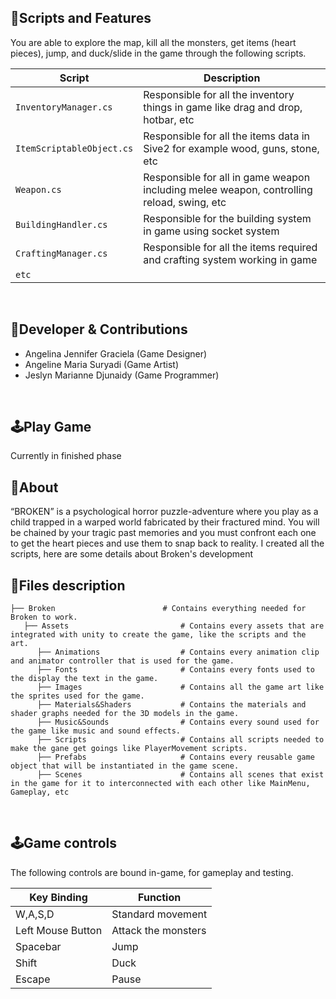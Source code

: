 <!-- <table>
  <tr>
    <td align="left" width="50%">
      <img width="100%" alt="gif1" src="https://github.com/user-attachments/assets/a01eef8e-4281-4a45-ba5e-da38af4e47fb">
    </td>
    <td align="right" width="50%">
      <img width="100%" alt="gif2" src="https://github.com/user-attachments/assets/043480aa-02ab-44d8-bcd9-1589c8b40121">
    </td>
  </tr>
</table>

<p align="center">
  <img width="100%" alt="gif3" src="https://github.com/user-attachments/assets/2882e5c3-3b05-4ca6-8a0e-6f1ca2bb0c76">
</p> -->

##  📜Scripts and Features

You are able to explore the map, kill all the monsters, get items (heart pieces), jump, and duck/slide in the game through the following scripts.

|  Script       | Description                                                  |
| ------------------- | ------------------------------------------------------------ |
| `InventoryManager.cs` | Responsible for all the inventory things in game like drag and drop, hotbar, etc |
| `ItemScriptableObject.cs` | Responsible for all the items data in Sive2 for example wood, guns, stone, etc |
| `Weapon.cs`  | Responsible for all in game weapon including melee weapon, controlling reload, swing, etc |
| `BuildingHandler.cs`  | Responsible for the building system in game using socket system |
| `CraftingManager.cs`  | Responsible for all the items required and crafting system working in game|
| `etc`  | |

<br>

## 👤Developer & Contributions
- Angelina Jennifer Graciela (Game Designer)
- Angeline Maria Suryadi (Game Artist)
- Jeslyn Marianne Djunaidy (Game Programmer)
<br>

## 🕹️Play Game
Currently in finished phase
<br>

## 🔴About
“BROKEN” is a psychological horror puzzle-adventure where you play as a child trapped in a warped world fabricated by their fractured mind. You will be chained by your tragic past memories and you must confront each one to get the heart pieces and use them to snap back to reality. I created all the scripts, here are some details about Broken's development
<br>

## 📂Files description

```
├── Broken                        # Contains everything needed for Broken to work.
   ├── Assets                         # Contains every assets that are integrated with unity to create the game, like the scripts and the art.
      ├── Animations                  # Contains every animation clip and animator controller that is used for the game.
      ├── Fonts                       # Contains every fonts used to the display the text in the game.
      ├── Images                      # Contains all the game art like the sprites used for the game.
      ├── Materials&Shaders           # Contains the materials and shader graphs needed for the 3D models in the game.
      ├── Music&Sounds                # Contains every sound used for the game like music and sound effects.
      ├── Scripts                     # Contains all scripts needed to make the gane get goings like PlayerMovement scripts.
      ├── Prefabs                     # Contains every reusable game object that will be instantiated in the game scene.
      ├── Scenes                      # Contains all scenes that exist in the game for it to interconnected with each other like MainMenu, Gameplay, etc
```
      

<br>

## 🕹️Game controls

The following controls are bound in-game, for gameplay and testing.

| Key Binding       | Function          |
| ----------------- | ----------------- |
| W,A,S,D           | Standard movement |
| Left Mouse Button             | Attack the monsters           |
| Spacebar             | Jump           |
| Shift             | Duck           |
| Escape             | Pause           |
<br>
